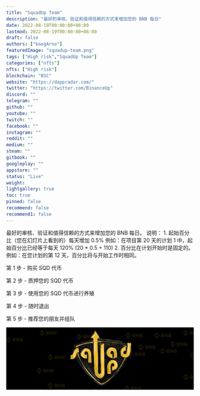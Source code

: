 ```yaml
---
title: "SquadUp Team"
description: "最好的审核、验证和值得信赖的方式来增加您的 BNB 每日"
date: 2022-08-19T00:00:00+08:00
lastmod: 2022-08-19T00:00:00+08:00
draft: false
authors: ["boogArno"]
featuredImage: "squadup-team.png"
tags: ["High risk","SquadUp Team"]
categories: ["nfts"]
nfts: ["High risk"]
blockchain: "BSC"
website: "https://dappradar.com/"
twitter: "https://twitter.com/BinanceUp"
discord: ""
telegram: ""
github: ""
youtube: ""
twitch: ""
facebook: ""
instagram: ""
reddit: ""
medium: ""
steam: ""
gitbook: ""
googleplay: ""
appstore: ""
status: "Live"
weight: 
lightgallery: true
toc: true
pinned: false
recommend: false
recommend1: false
---
```

最好的审核、验证和值得信赖的方式来增加您的 BNB 每日。
说明： 1. 起始百分比（您在幻灯片上看到的）每天增加 0.5% 例如：在项目第 20 天的计划 1 中，起始百分比已经等于每天 120% (20 * 0.5 + 110) 2. 百分比在计划开始时是固定的。 例如：在您计划的第 12 天，百分比将与开始工作时相同。

第 1 步 - 购买 SQD 代币

第 2 步 - 质押您的 SQD 代币

第 3 步 - 使用您的 SQD 代币进行养殖

第 4 步 - 随时退出

第 5 步 - 推荐您的朋友并组队

![1080x360](1080x360.jpg)